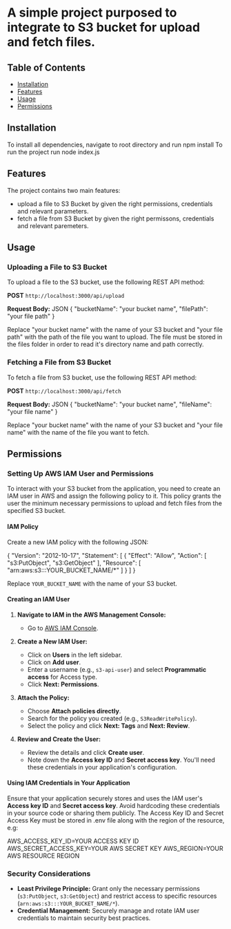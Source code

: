 

# A simple project purposed to integrate to S3 bucket for upload and fetch files.

## Table of Contents

- [Installation](#installation)
- [Features](#features)
- [Usage](#usage)
- [Permissions](#permissions)

## Installation

To install all dependencies, navigate to root directory and run npm install
To run the project run node index.js

## Features

The project contains two main features:

* upload a file to S3 Bucket by given the right permissions, credentials and relevant parameters.
* fetch a file from S3 Bucket by given the right permissons, credentials and relevant paremeters.

## Usage

### Uploading a File to S3 Bucket

To upload a file to the S3 bucket, use the following REST API method:

**POST** `http://localhost:3000/api/upload`

**Request Body:**
JSON
{
    "bucketName": "your bucket name",
    "filePath": "your file path"
}

Replace "your bucket name" with the name of your S3 bucket and "your file path" with the path of the file you want to upload.
The file must be stored in the files folder in order to read it's directory name and path correctly.

### Fetching a File from S3 Bucket

To fetch a file from S3 bucket, use the following REST API method:

**POST** `http://localhost:3000/api/fetch`

**Request Body:**
JSON
{
    "bucketName": "your bucket name",
    "fileName": "your file name"
}

Replace "your bucket name" with the name of your S3 bucket and "your file name" with the name of the file you want to fetch.


## Permissions

### Setting Up AWS IAM User and Permissions

To interact with your S3 bucket from the application, you need to create an IAM user in AWS and assign the following policy to it. This policy grants the user the minimum necessary permissions to upload and fetch files from the specified S3 bucket.

#### IAM Policy

Create a new IAM policy with the following JSON:

{
  "Version": "2012-10-17",
  "Statement": [
    {
      "Effect": "Allow",
      "Action": [
        "s3:PutObject",
        "s3:GetObject"
      ],
      "Resource": [
        "arn:aws:s3:::YOUR_BUCKET_NAME/*"
      ]
    }
  ]
}

Replace `YOUR_BUCKET_NAME` with the name of your S3 bucket.

#### Creating an IAM User

1. **Navigate to IAM in the AWS Management Console:**
   - Go to [AWS IAM Console](https://console.aws.amazon.com/iam/).
   
2. **Create a New IAM User:**
   - Click on **Users** in the left sidebar.
   - Click on **Add user**.
   - Enter a username (e.g., `s3-api-user`) and select **Programmatic access** for Access type.
   - Click **Next: Permissions**.

3. **Attach the Policy:**
   - Choose **Attach policies directly**.
   - Search for the policy you created (e.g., `S3ReadWritePolicy`).
   - Select the policy and click **Next: Tags** and **Next: Review**.

4. **Review and Create the User:**
   - Review the details and click **Create user**.
   - Note down the **Access key ID** and **Secret access key**. You'll need these credentials in your application's configuration.

#### Using IAM Credentials in Your Application

Ensure that your application securely stores and uses the IAM user's **Access key ID** and **Secret access key**. Avoid hardcoding these credentials in your source code or sharing them publicly.
The Access Key ID and Secret Access Key must be stored in .env file along with the region of the resource, e.g:

AWS_ACCESS_KEY_ID=YOUR ACCESS KEY ID
AWS_SECRET_ACCESS_KEY=YOUR AWS SECRET KEY
AWS_REGION=YOUR AWS RESOURCE REGION


### Security Considerations

- **Least Privilege Principle:** Grant only the necessary permissions (`s3:PutObject`, `s3:GetObject`) and restrict access to specific resources (`arn:aws:s3:::YOUR_BUCKET_NAME/*`).
- **Credential Management:** Securely manage and rotate IAM user credentials to maintain security best practices.





